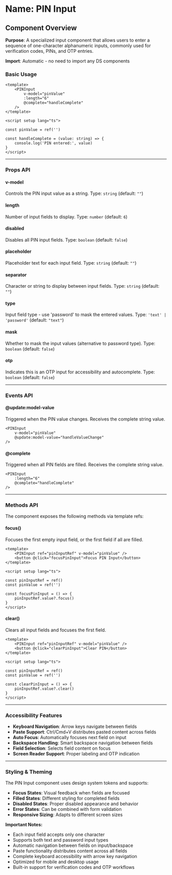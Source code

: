 # Name: PIN Input

## Component Overview

**Purpose**: A specialized input component that allows users to enter a sequence of one-character alphanumeric inputs, commonly used for verification codes, PINs, and OTP entries.

**Import**: Automatic - no need to import any DS components

### Basic Usage

```vue
<template>
    <PINInput 
        v-model="pinValue"
        :length="6"
        @complete="handleComplete"
    />
</template>

<script setup lang="ts">

const pinValue = ref('')

const handleComplete = (value: string) => {
    console.log('PIN entered:', value)
}
</script>
```

---

### Props API

#### v-model
Controls the PIN input value as a string. Type: `string` (default: `""`)

#### length
Number of input fields to display. Type: `number` (default: `6`)

#### disabled
Disables all PIN input fields. Type: `boolean` (default: `false`)

#### placeholder
Placeholder text for each input field. Type: `string` (default: `""`)

#### separator
Character or string to display between input fields. Type: `string` (default: `""`)

#### type
Input field type - use 'password' to mask the entered values. Type: `'text' | 'password'` (default: `"text"`)

#### mask
Whether to mask the input values (alternative to password type). Type: `boolean` (default: `false`)

#### otp
Indicates this is an OTP input for accessibility and autocomplete. Type: `boolean` (default: `false`)

---

### Events API

#### @update:model-value
Triggered when the PIN value changes. Receives the complete string value.

```vue
<PINInput 
    v-model="pinValue"
    @update:model-value="handleValueChange"
/>
```

#### @complete
Triggered when all PIN fields are filled. Receives the complete string value.

```vue
<PINInput 
    :length="6"
    @complete="handleComplete"
/>
```

---

### Methods API

The component exposes the following methods via template refs:

#### focus()
Focuses the first empty input field, or the first field if all are filled.

```vue
<template>
    <PINInput ref="pinInputRef" v-model="pinValue" />
    <button @click="focusPinInput">Focus PIN Input</button>
</template>

<script setup lang="ts">

const pinInputRef = ref()
const pinValue = ref('')

const focusPinInput = () => {
    pinInputRef.value?.focus()
}
</script>
```

#### clear()
Clears all input fields and focuses the first field.

```vue
<template>
    <PINInput ref="pinInputRef" v-model="pinValue" />
    <button @click="clearPinInput">Clear PIN</button>
</template>

<script setup lang="ts">

const pinInputRef = ref()
const pinValue = ref('')

const clearPinInput = () => {
    pinInputRef.value?.clear()
}
</script>
```

---

### Accessibility Features

- **Keyboard Navigation**: Arrow keys navigate between fields
- **Paste Support**: Ctrl/Cmd+V distributes pasted content across fields  
- **Auto Focus**: Automatically focuses next field on input
- **Backspace Handling**: Smart backspace navigation between fields
- **Field Selection**: Selects field content on focus
- **Screen Reader Support**: Proper labeling and OTP indication

---

### Styling & Theming

The PIN Input component uses design system tokens and supports:

- **Focus States**: Visual feedback when fields are focused
- **Filled States**: Different styling for completed fields  
- **Disabled States**: Proper disabled appearance and behavior
- **Error States**: Can be combined with form validation
- **Responsive Sizing**: Adapts to different screen sizes

**Important Notes:**
- Each input field accepts only one character
- Supports both text and password input types
- Automatic navigation between fields on input/backspace
- Paste functionality distributes content across all fields
- Complete keyboard accessibility with arrow key navigation
- Optimized for mobile and desktop usage
- Built-in support for verification codes and OTP workflows